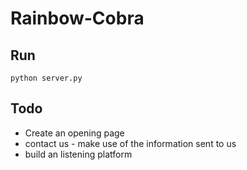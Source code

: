 # Rainbow-Cobra


## Run

  `python server.py`

## Todo
* Create an opening page
* contact us - make use of the information sent to us
* build an listening platform
